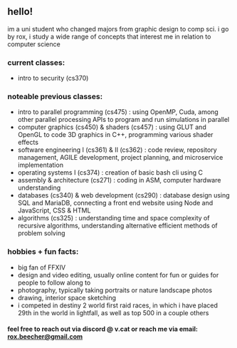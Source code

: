 ## hello!

im a uni student who changed majors from graphic design to comp sci.
i go by rox, i study a wide range of concepts that interest me in relation to computer science

### current classes:
- intro to security (cs370)

### noteable previous classes:
- intro to parallel programming (cs475) : using OpenMP, Cuda, among other parallel processing APIs to program and run simulations in parallel
- computer graphics (cs450) & shaders (cs457) : using GLUT and OpenGL to code 3D graphics in C++, programming various shader effects
- software engineering I (cs361) & II (cs362) : code review, repository management, AGILE development, project planning, and microservice implementation
- operating systems I (cs374) : creation of basic bash cli using C
- assembly & architecture (cs271) : coding in ASM, computer hardware understanding
- databases (cs340) & web development (cs290) : database design using SQL and MariaDB, connecting a front end website using Node and JavaScript, CSS & HTML
- algorithms (cs325) : understanding time and space complexity of recursive algorithms, understanding alternative efficient methods of problem solving

### hobbies + fun facts:
- big fan of FFXIV
- design and video editing, usually online content for fun or guides for people to follow along to
- photography, typically taking portraits or nature landscape photos
- drawing, interior space sketching
- i competed in destiny 2 world first raid races, in which i have placed 29th in the world in lightfall, as well as top 500 in a couple others

#### feel free to reach out via discord @ v.cat or reach me via email: rox.beecher@gmail.com
